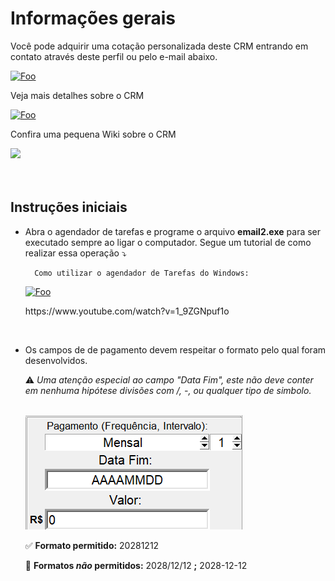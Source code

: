 # Informações gerais
Você pode adquirir uma cotação personalizada deste CRM entrando em contato através deste perfil ou pelo e-mail abaixo.


<a href="mailto:gustavofernandeslobo@gmail.com" rel="some text">![Foo](https://user-images.githubusercontent.com/79761328/167745518-0c2d91b7-0e3e-4ab4-b0cb-a6165c0ee605.png)</a>

Veja mais detalhes sobre o CRM

<a href="https://gflobo.github.io/haydeen-crm/" rel="some text">![Foo](https://img.shields.io/badge/website-000000?style=for-the-badge&logo=About.me&logoColor=white)</a>

Confira uma pequena Wiki sobre o CRM


<a href="https://github.com/gfLobo/haydeen-crm/wiki/Sobre" >
    <img src="https://cdn-icons-png.flaticon.com/512/1040/1040263.png" 
    width ="5%">
    </img>
</a>

<br/>
<br/>
<br/>


## Instruções iniciais
* Abra o agendador de tarefas e programe o arquivo **email2.exe** para ser executado sempre ao ligar o computador. Segue um tutorial de como realizar essa operação  ⤵
    <br/>


        Como utilizar o agendador de Tarefas do Windows: 
    <a href="https://www.youtube.com/watch?v=1_9ZGNpuf1o" 
        rel= "Como utilizar o agendador de Tarefas do Windows">
        ![Foo](https://encrypted-tbn0.gstatic.com/images?q=tbn:ANd9GcRp3rlAiCfMnEg9Kf02Rdy629y6dQfQmvvOJUH_BqRlGDIyt1A3c4UnkaV9uExjUlNG5JI&usqp=CAU)
  
        
        
    </a>
    https://www.youtube.com/watch?v=1_9ZGNpuf1o
    
<br/>

* Os campos de de pagamento devem respeitar o formato pelo qual foram desenvolvidos.

    ⚠ *Uma atenção especial ao campo "Data Fim", este não deve conter em nenhuma hipótese divisões com /, -, ou qualquer tipo de simbolo.*
    
    <br/>

    <img src="./images/fatD.png">
    
    <br/>

    
    ✅ **Formato permitido:** 20281212

    🚫 **Formatos ***não*** permitidos:** 2028/12/12  **;**  2028-12-12
